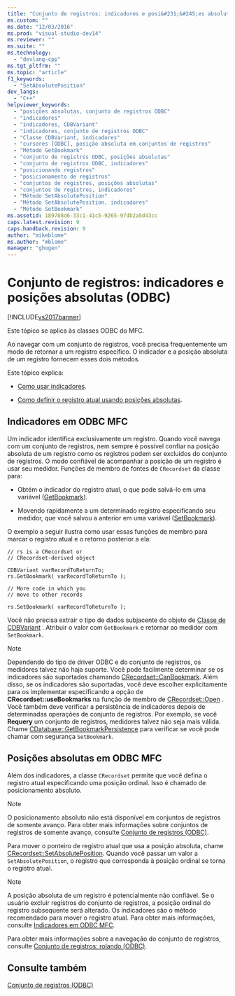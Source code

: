 ```yaml
---
title: "Conjunto de registros: indicadores e posi&#231;&#245;es absolutas (ODBC) | Microsoft Docs"
ms.custom: ""
ms.date: "12/03/2016"
ms.prod: "visual-studio-dev14"
ms.reviewer: ""
ms.suite: ""
ms.technology: 
  - "devlang-cpp"
ms.tgt_pltfrm: ""
ms.topic: "article"
f1_keywords: 
  - "SetAbsolutePosition"
dev_langs: 
  - "C++"
helpviewer_keywords: 
  - "posições absolutas, conjunto de registros ODBC"
  - "indicadores"
  - "indicadores, CDBVariant"
  - "indicadores, conjunto de registros ODBC"
  - "Classe CDBVariant, indicadores"
  - "cursores [ODBC], posição absoluta em conjuntos de registros"
  - "Método GetBookmark"
  - "conjunto de registros ODBC, posições absolutas"
  - "conjunto de registros ODBC, indicadores"
  - "posicionando registros"
  - "posicionamento de registros"
  - "conjuntos de registros, posições absolutas"
  - "conjuntos de registros, indicadores"
  - "Método SetAbsolutePosition"
  - "Método SetAbsolutePosition, indicadores"
  - "Método SetBookmark"
ms.assetid: 189788d6-33c1-41c5-9265-97db2a5d43cc
caps.latest.revision: 9
caps.handback.revision: 9
author: "mikeblome"
ms.author: "mblome"
manager: "ghogen"
---
```

# Conjunto de registros: indicadores e posi&#231;&#245;es absolutas (ODBC)
[!INCLUDE[vs2017banner](../../assembler/inline/includes/vs2017banner.md)]

Este tópico se aplica às classes ODBC do MFC.  
  
 Ao navegar com um conjunto de registros, você precisa frequentemente um modo de retornar a um registro específico.  O indicador e a posição absoluta de um registro fornecem esses dois métodos.  
  
 Este tópico explica:  
  
-   [Como usar indicadores](#_core_bookmarks_in_mfc_odbc).  
  
-   [Como definir o registro atual usando posições absolutas](#_core_absolute_positions_in_mfc_odbc).  
  
##  <a name="_core_bookmarks_in_mfc_odbc"></a> Indicadores em ODBC MFC  
 Um indicador identifica exclusivamente um registro.  Quando você navega com um conjunto de registros, nem sempre é possível confiar na posição absoluta de um registro como os registros podem ser excluídos do conjunto de registros.  O modo confiável de acompanhar a posição de um registro é usar seu medidor.  Funções de membro de fontes de `CRecordset` da classe para:  
  
-   Obtém o indicador do registro atual, o que pode salvá\-lo em uma variável \([GetBookmark](../Topic/CRecordset::GetBookmark.md)\).  
  
-   Movendo rapidamente a um determinado registro especificando seu medidor, que você salvou a anterior em uma variável \([SetBookmark](../Topic/CRecordset::SetBookmark.md)\).  
  
 O exemplo a seguir ilustra como usar essas funções de membro para marcar o registro atual e o retorno posterior a ela:  
  
```  
// rs is a CRecordset or  
// CRecordset-derived object  
  
CDBVariant varRecordToReturnTo;  
rs.GetBookmark( varRecordToReturnTo );  
  
// More code in which you  
// move to other records  
  
rs.SetBookmark( varRecordToReturnTo );  
```  
  
 Você não precisa extrair o tipo de dados subjacente do objeto de [Classe de CDBVariant](../Topic/CDBVariant%20Class.md) .  Atribuir o valor com `GetBookmark` e retornar ao medidor com `SetBookmark`.  
  
> [!NOTE]
>  Dependendo do tipo de driver ODBC e do conjunto de registros, os medidores talvez não haja suporte.  Você pode facilmente determinar se os indicadores são suportados chamando [CRecordset::CanBookmark](../Topic/CRecordset::CanBookmark.md).  Além disso, se os indicadores são suportadas, você deve escolher explicitamente para os implementar especificando a opção de **CRecordset::useBookmarks** na função de membro de [CRecordset::Open](../Topic/CRecordset::Open.md) .  Você também deve verificar a persistência de indicadores depois de determinadas operações de conjunto de registros.  Por exemplo, se você **Requery** um conjunto de registros, medidores talvez não seja mais válida.  Chame [CDatabase::GetBookmarkPersistence](../Topic/CDatabase::GetBookmarkPersistence.md) para verificar se você pode chamar com segurança `SetBookmark`.  
  
##  <a name="_core_absolute_positions_in_mfc_odbc"></a> Posições absolutas em ODBC MFC  
 Além dos indicadores, a classe `CRecordset` permite que você defina o registro atual especificando uma posição ordinal.  Isso é chamado de posicionamento absoluto.  
  
> [!NOTE]
>  O posicionamento absoluto não está disponível em conjuntos de registros de somente avanço.  Para obter mais informações sobre conjuntos de registros de somente avanço, consulte [Conjunto de registros \(ODBC\)](../../data/odbc/recordset-odbc.md).  
  
 Para mover o ponteiro de registro atual que usa a posição absoluta, chame [CRecordset::SetAbsolutePosition](../Topic/CRecordset::SetAbsolutePosition.md).  Quando você passar um valor a `SetAbsolutePosition`, o registro que corresponda à posição ordinal se torna o registro atual.  
  
> [!NOTE]
>  A posição absoluta de um registro é potencialmente não confiável.  Se o usuário excluir registros do conjunto de registros, a posição ordinal do registro subsequente será alterado.  Os indicadores são o método recomendado para mover o registro atual.  Para obter mais informações, consulte [Indicadores em ODBC MFC](#_core_bookmarks_in_mfc_odbc).  
  
 Para obter mais informações sobre a navegação do conjunto de registros, consulte [Conjunto de registros: rolando \(ODBC\)](../Topic/Recordset:%20Scrolling%20\(ODBC\).md).  
  
## Consulte também  
 [Conjunto de registros \(ODBC\)](../../data/odbc/recordset-odbc.md)
